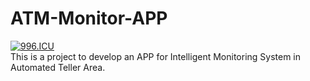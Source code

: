 # ATM-Monitor-APP
[![996.ICU](https://img.shields.io/badge/link-996.icu-red.svg)](https://996.icu)
</br>
This is a project to develop an APP for Intelligent Monitoring System in Automated Teller Area.
